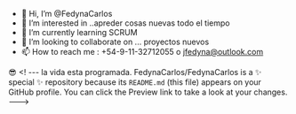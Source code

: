 - 👋 Hi, I’m @FedynaCarlos
- 👀 I’m interested  in ..apreder cosas nuevas  todo el tiempo
- 🌱 I’m currently learning  SCRUM
- 💞️ I’m looking to collaborate on ... proyectos nuevos
- 📫 How to reach me :  +54-9-11-32712055 o jfedyna@outlook.com

😎
<! --- la  vida esta programada.
FedynaCarlos/FedynaCarlos is a ✨ special ✨ repository because its `README.md` (this file) appears on your GitHub profile.
You can click the Preview link to take a look at your changes.
--->
